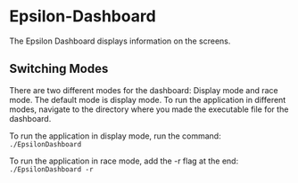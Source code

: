 # Epsilon-Dashboard

The Epsilon Dashboard displays information on the screens.

## Switching Modes

There are two different modes for the dashboard: Display mode and race mode. The default mode is display mode.
To run the application in different modes, navigate to the directory where you made the executable file for the dashboard. 

To run the application in display mode, run the command:
	`./EpsilonDashboard` 
  
To run the application in race mode, add the -r flag at the end:
  `./EpsilonDashboard -r`
